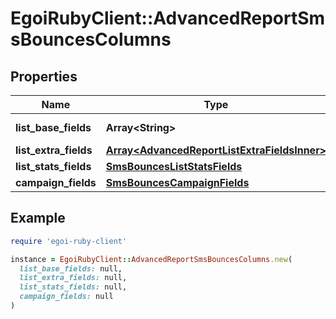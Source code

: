 # EgoiRubyClient::AdvancedReportSmsBouncesColumns

## Properties

| Name | Type | Description | Notes |
| ---- | ---- | ----------- | ----- |
| **list_base_fields** | **Array&lt;String&gt;** | Array of base fields |  |
| **list_extra_fields** | [**Array&lt;AdvancedReportListExtraFieldsInner&gt;**](AdvancedReportListExtraFieldsInner.md) |  |  |
| **list_stats_fields** | [**SmsBouncesListStatsFields**](SmsBouncesListStatsFields.md) |  |  |
| **campaign_fields** | [**SmsBouncesCampaignFields**](SmsBouncesCampaignFields.md) |  |  |

## Example

```ruby
require 'egoi-ruby-client'

instance = EgoiRubyClient::AdvancedReportSmsBouncesColumns.new(
  list_base_fields: null,
  list_extra_fields: null,
  list_stats_fields: null,
  campaign_fields: null
)
```

